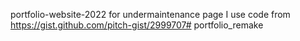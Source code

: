 portfolio-website-2022
for undermaintenance page I use code from https://gist.github.com/pitch-gist/2999707#   p o r t f o l i o _ r e m a k e  
 